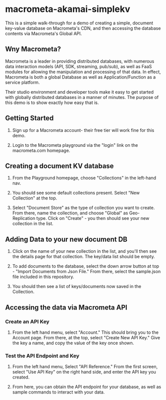 # macrometa-akamai-simplekv

This is a simple walk-through for a demo of creating a simple, document key-value database on Macrometa's CDN, and then accessing the database contents via Macrometa's Global API.

## Wny Macrometa?

Macrometa is a leader in providing distributed databases, with numerous data interaction models (API, SDK, streaming, pub/sub), as well as FaaS modules for allowing the manipulation and processing of that data. In effect, Macrometa is both a global Database as well as Application/Function as a service platform. 

Their studio environment and developer tools make it easy to get started with globally distributed databases in a manner of minutes. The purpose of this demo is to show exactly how easy that is.

## Getting Started

1. Sign up for a Macrometa account- their free tier will work fine for this demo.

2. Login to the Macrometa playground via the "login" link on the macrometa.com homepage.

## Creating a document KV database

1. From the Playground homepage, choose "Collections" in the left-hand nav.

2. You should see some default collections present. Select "New Collection" at the top.

3. Select "Document Store" as the type of collection you want to create. From there, name the collection, and choose "Global" as Geo-Replication type. Click on "Create" - you then should see your new collection in the list. 

## Adding Data to your new document DB

1. Click on the name of your new collection in the list, and you'll then see the details page for that collection. The key/data list should be empty.

2. To add documents to the database, select the down arrow button at top - "Import Documents from Json File." From there, select the sample.json file included in this repository.

3. You should then see a list of keys/documents now saved in the Collection.

## Accessing the data via Macrometa API

### Create an API Key

1. From the left hand menu, select "Account." This should bring you to the Account page. From there, at the top, select "Create New API Key." Give the key a name, and copy the value of the key once shown. 

###  Test the API Endpoint and Key

1. From the left hand menu, Select "API Reference." From the first screen, select "Use API Key" on the right hand side, and enter the API key you created.

2. From here, you can obtain the API endpoint for your database, as well as sample commands to interact with your data. 

